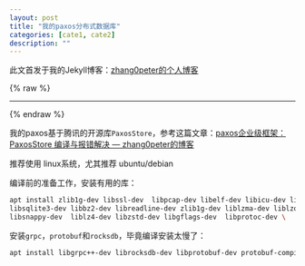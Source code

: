 ```yaml
---
layout: post
title: "我的paxos分布式数据库"
categories: [cate1, cate2]
description: ""
---
```


此文首发于我的Jekyll博客：[zhang0peter的个人博客](https://zhang0peter.com)         

{% raw %}
***          
{% endraw %}

我的paxos基于腾讯的开源库`PaxosStore`，参考这篇文章：[paxos企业级框架：PaxosStore 编译与报错解决 — zhang0peter的博客](https://zhang0peter.com/2020/02/28/paxos-PaxosStore-phxpaxos/)

推荐使用 linux系统，尤其推荐 ubuntu/debian

编译前的准备工作，安装有用的库：
```sh
apt install zlib1g-dev libssl-dev  libpcap-dev libelf-dev libicu-dev libreadline-dev libtool  libsysfs-dev libgtest-dev \
libsqlite3-dev libbz2-dev libreadline-dev zlib1g-dev liblzma-dev liblzo2-dev   \
libsnappy-dev  liblz4-dev libzstd-dev libgflags-dev  libprotoc-dev \
```
安装`grpc`，`protobuf`和`rocksdb`，毕竟编译安装太慢了：
```sh
apt install libgrpc++-dev librocksdb-dev libprotobuf-dev protobuf-compiler-grpc
```















